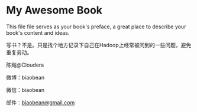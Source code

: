# My Awesome Book

This file file serves as your book's preface, a great place to describe your book's content and ideas.

写书？不是。只是找个地方记录下自己在Hadoop上经常被问到的一些问题，避免重复劳动。

陈飚@Cloudera

微博：biaobean

微信：biaobean

邮件：biaobean@gmail.com